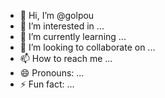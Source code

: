 - 👋 Hi, I’m @golpou
- 👀 I’m interested in ...
- 🌱 I’m currently learning ...
- 💞️ I’m looking to collaborate on ...
- 📫 How to reach me ...
- 😄 Pronouns: ...
- ⚡ Fun fact: ...

<!---
golpou/golpou is a ✨ special ✨ repository because its `README.md` (this file) appears on your GitHub profile.
You can click the Preview link to take a look at your changes.
--->

